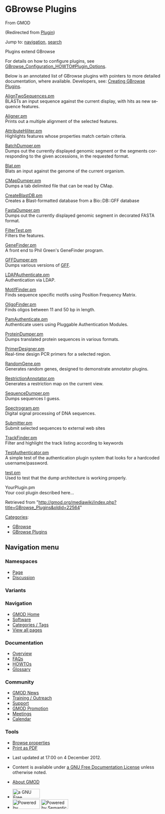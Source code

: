<div id="mw-page-base" class="noprint">

</div>

<div id="mw-head-base" class="noprint">

</div>

<div id="content" class="mw-body" role="main">

<span id="top"></span>

<div id="mw-js-message" style="display:none;">

</div>



# <span dir="auto">GBrowse Plugins</span>

<div id="bodyContent">

<div id="siteSub">

From GMOD

</div>

<div id="contentSub">

(Redirected from
[Plugin](http://gmod.org/mediawiki/index.php?title=Plugin&redirect=no "Plugin"))

</div>

<div id="jump-to-nav" class="mw-jump">

Jump to: [navigation](#mw-navigation), [search](#p-search)

</div>

<div id="mw-content-text" class="mw-content-ltr" lang="en" dir="ltr">

Plugins extend GBrowse

For details on how to configure plugins, see
<a href="GBrowse_Configuration_HOWTO#Plugin_Options" class="mw-redirect"
title="GBrowse Configuration HOWTO">GBrowse_Configuration_HOWTO#Plugin_Options</a>.

Below is an annotated list of GBrowse plugins with pointers to more
detailed documentation, where available. Developers, see: [Creating
GBrowse Plugins](Creating_GBrowse_Plugins "Creating GBrowse Plugins").

[AlignTwoSequences.pm](AlignTwoSequences.pm "AlignTwoSequences.pm")   
BLASTs an input sequence against the current display, with hits as new
sequence features.

[Aligner.pm](Aligner.pm "Aligner.pm")   
Prints out a multiple alignment of the selected features.

[AttributeHiliter.pm](AttributeHiliter.pm "AttributeHiliter.pm")   
Highlights features whose properties match certain criteria.

[BatchDumper.pm](BatchDumper.pm "BatchDumper.pm")   
Dumps out the currently displayed genomic segment or the segments
corresponding to the given accessions, in the requested format.

[Blat.pm](Blat.pm "Blat.pm")   
Blats an input against the genome of the current organism.

[CMapDumper.pm](CMapDumper.pm "CMapDumper.pm")   
Dumps a tab delimited file that can be read by CMap.

[CreateBlastDB.pm](CreateBlastDB.pm "CreateBlastDB.pm")   
Creates a Blast-formatted database from a Bio::DB::GFF database

[FastaDumper.pm](FastaDumper.pm "FastaDumper.pm")   
Dumps out the currently displayed genomic segment in decorated FASTA
format.

[FilterTest.pm](FilterTest.pm "FilterTest.pm")   
Filters the features.

[GeneFinder.pm](GeneFinder.pm "GeneFinder.pm")   
A front end to Phil Green's GeneFinder program.

[GFFDumper.pm](GFFDumper.pm "GFFDumper.pm")   
Dumps various versions of [GFF](GFF "GFF").

[LDAPAuthenticate.pm](LDAPAuthenticate.pm "LDAPAuthenticate.pm")   
Authentication via LDAP.

[MotifFinder.pm](MotifFinder.pm "MotifFinder.pm")   
Finds sequence specific motifs using Position Frequency Matrix.

[OligoFinder.pm](OligoFinder.pm "OligoFinder.pm")   
Finds oligos between 11 and 50 bp in length.

[PamAuthenticate.pm](Gbrowse/authentication_plugins/PamAuthenticate "Gbrowse/authentication plugins/PamAuthenticate")   
Authenticate users using Pluggable Authentication Modules.

[ProteinDumper.pm](ProteinDumper.pm "ProteinDumper.pm")   
Dumps translated protein sequences in various formats.

[PrimerDesigner.pm](PrimerDesigner.pm "PrimerDesigner.pm")   
Real-time design PCR primers for a selected region.

[RandomGene.pm](RandomGene.pm "RandomGene.pm")   
Generates random genes, designed to demonstrate annotator plugins.

[RestrictionAnnotator.pm](RestrictionAnnotator.pm "RestrictionAnnotator.pm")   
Generates a restriction map on the current view.

[SequenceDumper.pm](SequenceDumper.pm "SequenceDumper.pm")   
Dumps sequences I guess.

[Spectrogram.pm](Spectrogram.pm "Spectrogram.pm")   
Digital signal processing of DNA sequences.

[Submitter.pm](Submitter.pm "Submitter.pm")   
Submit selected sequences to external web sites

[TrackFinder.pm](TrackFinder.pm "TrackFinder.pm")   
Filter and highlight the track listing according to keywords

[TestAuthenticator.pm](Gbrowse/authentication_plugins/testauthenticator "Gbrowse/authentication plugins/testauthenticator")   
A simple test of the authentication plugin system that looks for a
hardcoded username/password.

[test.pm](Test.pm "Test.pm")   
Used to test that the dump architecture is working properly.

YourPlugin.pm   
Your cool plugin described here...

</div>

<div class="printfooter">

Retrieved from
"<http://gmod.org/mediawiki/index.php?title=GBrowse_Plugins&oldid=22564>"

</div>

<div id="catlinks" class="catlinks">

<div id="mw-normal-catlinks" class="mw-normal-catlinks">

[Categories](Special:Categories "Special:Categories"):

- [GBrowse](Category:GBrowse "Category:GBrowse")
- [GBrowse Plugins](Category:GBrowse_Plugins "Category:GBrowse Plugins")

</div>

</div>

<div class="visualClear">

</div>

</div>

</div>

<div id="mw-navigation">

## Navigation menu

<div id="mw-head">



<div id="left-navigation">

<div id="p-namespaces" class="vectorTabs" role="navigation"
aria-labelledby="p-namespaces-label">

### Namespaces

- <span id="ca-nstab-main"><a href="GBrowse_Plugins" accesskey="c"
  title="View the content page [c]">Page</a></span>
- <span id="ca-talk"><a
  href="http://gmod.org/mediawiki/index.php?title=Talk:GBrowse_Plugins&amp;action=edit&amp;redlink=1"
  accesskey="t"
  title="Discussion about the content page [t]">Discussion</a></span>

</div>

<div id="p-variants" class="vectorMenu emptyPortlet" role="navigation"
aria-labelledby="p-variants-label">

### 

### Variants[](#)

<div class="menu">

</div>

</div>

</div>

<div id="right-navigation">





</div>



</div>

</div>

</div>

<div id="mw-panel">

<div id="p-logo" role="banner">

<a href="Main_Page"
style="background-image: url(../images/GMOD-cogs.png);"
title="Visit the main page"></a>

</div>

<div id="p-Navigation" class="portal" role="navigation"
aria-labelledby="p-Navigation-label">

### Navigation

<div class="body">

- <span id="n-GMOD-Home">[GMOD Home](Main_Page)</span>
- <span id="n-Software">[Software](GMOD_Components)</span>
- <span id="n-Categories-.2F-Tags">[Categories /
  Tags](Categories)</span>
- <span id="n-View-all-pages">[View all pages](Special:AllPages)</span>

</div>

</div>

<div id="p-Documentation" class="portal" role="navigation"
aria-labelledby="p-Documentation-label">

### Documentation

<div class="body">

- <span id="n-Overview">[Overview](Overview)</span>
- <span id="n-FAQs">[FAQs](Category:FAQ)</span>
- <span id="n-HOWTOs">[HOWTOs](Category:HOWTO)</span>
- <span id="n-Glossary">[Glossary](Glossary)</span>

</div>

</div>

<div id="p-Community" class="portal" role="navigation"
aria-labelledby="p-Community-label">

### Community

<div class="body">

- <span id="n-GMOD-News">[GMOD News](GMOD_News)</span>
- <span id="n-Training-.2F-Outreach">[Training /
  Outreach](Training_and_Outreach)</span>
- <span id="n-Support">[Support](Support)</span>
- <span id="n-GMOD-Promotion">[GMOD Promotion](GMOD_Promotion)</span>
- <span id="n-Meetings">[Meetings](Meetings)</span>
- <span id="n-Calendar">[Calendar](Calendar)</span>

</div>

</div>

<div id="p-tb" class="portal" role="navigation"
aria-labelledby="p-tb-label">

### Tools

<div class="body">


- <span id="t-smwbrowselink"><a href="Special:Browse/GBrowse_Plugins" rel="smw-browse">Browse
  properties</a></span>
- <span id="t-pdf">[Print as
  PDF](http://gmod.org/mediawiki/index.php?title=Special:PdfPrint&page=GBrowse_Plugins)</span>

</div>

</div>

</div>

</div>

<div id="footer" role="contentinfo">

- <span id="footer-info-lastmod">Last updated at 17:00 on 4 December
  2012.</span>
<!-- - <span id="footer-info-viewcount">108,774 page views.</span> -->
- <span id="footer-info-copyright">Content is available under
  <a href="http://www.gnu.org/licenses/fdl-1.3.html" class="external"
  rel="nofollow">a GNU Free Documentation License</a> unless otherwise
  noted.</span>

<!-- -->

- <span id="footer-places-about">[About
  GMOD](GMOD:About "GMOD:About")</span>

<!-- -->

- <span id="footer-copyrightico">[<img src="http://www.gnu.org/graphics/gfdl-logo-small.png" width="88"
  height="31" alt="a GNU Free Documentation License" />](http://www.gnu.org/licenses/fdl-1.3.html)</span>
- <span id="footer-poweredbyico">[<img
  src="../mediawiki/skins/common/images/poweredby_mediawiki_88x31.png"
  width="88" height="31" alt="Powered by MediaWiki" />](http://www.mediawiki.org/)
  [<img
  src="../mediawiki/extensions/SemanticMediaWiki/resources/images/smw_button.png"
  width="88" height="31" alt="Powered by Semantic MediaWiki" />](https://www.semantic-mediawiki.org/wiki/Semantic_MediaWiki)</span>

<div style="clear:both">

</div>

</div>
